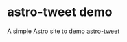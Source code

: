 # astro-tweet demo

A simple Astro site to demo
[astro-tweet](https://github.com/tsriram/astro-tweet)
